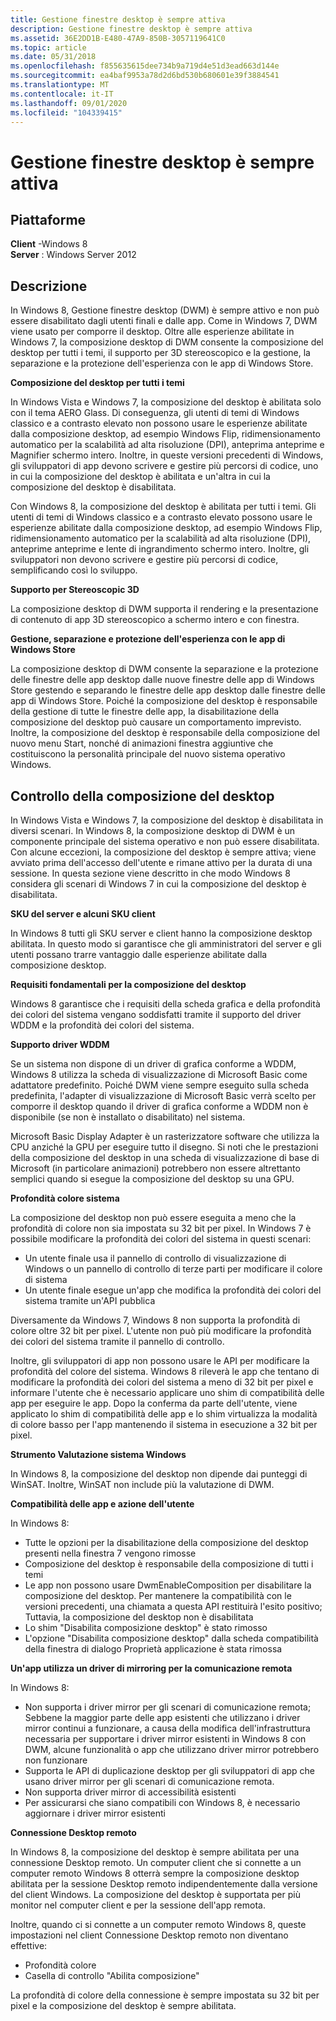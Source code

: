 ```yaml
---
title: Gestione finestre desktop è sempre attiva
description: Gestione finestre desktop è sempre attiva
ms.assetid: 36E2DD1B-E480-47A9-850B-3057119641C0
ms.topic: article
ms.date: 05/31/2018
ms.openlocfilehash: f855635615dee734b9a719d4e51d3ead663d144e
ms.sourcegitcommit: ea4baf9953a78d2d6bd530b680601e39f3884541
ms.translationtype: MT
ms.contentlocale: it-IT
ms.lasthandoff: 09/01/2020
ms.locfileid: "104339415"
---
```

# <a name="desktop-window-manager-is-always-on"></a>Gestione finestre desktop è sempre attiva

## <a name="platforms"></a>Piattaforme

**Client** -Windows 8  
**Server** : Windows Server 2012  


## <a name="description"></a>Descrizione

In Windows 8, Gestione finestre desktop (DWM) è sempre attivo e non può essere disabilitato dagli utenti finali e dalle app. Come in Windows 7, DWM viene usato per comporre il desktop. Oltre alle esperienze abilitate in Windows 7, la composizione desktop di DWM consente la composizione del desktop per tutti i temi, il supporto per 3D stereoscopico e la gestione, la separazione e la protezione dell'esperienza con le app di Windows Store.

**Composizione del desktop per tutti i temi**

In Windows Vista e Windows 7, la composizione del desktop è abilitata solo con il tema AERO Glass. Di conseguenza, gli utenti di temi di Windows classico e a contrasto elevato non possono usare le esperienze abilitate dalla composizione desktop, ad esempio Windows Flip, ridimensionamento automatico per la scalabilità ad alta risoluzione (DPI), anteprima anteprime e Magnifier schermo intero. Inoltre, in queste versioni precedenti di Windows, gli sviluppatori di app devono scrivere e gestire più percorsi di codice, uno in cui la composizione del desktop è abilitata e un'altra in cui la composizione del desktop è disabilitata.

Con Windows 8, la composizione del desktop è abilitata per tutti i temi. Gli utenti di temi di Windows classico e a contrasto elevato possono usare le esperienze abilitate dalla composizione desktop, ad esempio Windows Flip, ridimensionamento automatico per la scalabilità ad alta risoluzione (DPI), anteprime anteprime e lente di ingrandimento schermo intero. Inoltre, gli sviluppatori non devono scrivere e gestire più percorsi di codice, semplificando così lo sviluppo.

**Supporto per Stereoscopic 3D**

La composizione desktop di DWM supporta il rendering e la presentazione di contenuto di app 3D stereoscopico a schermo intero e con finestra.

**Gestione, separazione e protezione dell'esperienza con le app di Windows Store**

La composizione desktop di DWM consente la separazione e la protezione delle finestre delle app desktop dalle nuove finestre delle app di Windows Store gestendo e separando le finestre delle app desktop dalle finestre delle app di Windows Store. Poiché la composizione del desktop è responsabile della gestione di tutte le finestre delle app, la disabilitazione della composizione del desktop può causare un comportamento imprevisto. Inoltre, la composizione del desktop è responsabile della composizione del nuovo menu Start, nonché di animazioni finestra aggiuntive che costituiscono la personalità principale del nuovo sistema operativo Windows.

## <a name="controlling-desktop-composition"></a>Controllo della composizione del desktop

In Windows Vista e Windows 7, la composizione del desktop è disabilitata in diversi scenari. In Windows 8, la composizione desktop di DWM è un componente principale del sistema operativo e non può essere disabilitata. Con alcune eccezioni, la composizione del desktop è sempre attiva; viene avviato prima dell'accesso dell'utente e rimane attivo per la durata di una sessione. In questa sezione viene descritto in che modo Windows 8 considera gli scenari di Windows 7 in cui la composizione del desktop è disabilitata.

**SKU del server e alcuni SKU client**

In Windows 8 tutti gli SKU server e client hanno la composizione desktop abilitata. In questo modo si garantisce che gli amministratori del server e gli utenti possano trarre vantaggio dalle esperienze abilitate dalla composizione desktop.

**Requisiti fondamentali per la composizione del desktop**

Windows 8 garantisce che i requisiti della scheda grafica e della profondità dei colori del sistema vengano soddisfatti tramite il supporto del driver WDDM e la profondità dei colori del sistema.

**Supporto driver WDDM**

Se un sistema non dispone di un driver di grafica conforme a WDDM, Windows 8 utilizza la scheda di visualizzazione di Microsoft Basic come adattatore predefinito. Poiché DWM viene sempre eseguito sulla scheda predefinita, l'adapter di visualizzazione di Microsoft Basic verrà scelto per comporre il desktop quando il driver di grafica conforme a WDDM non è disponibile (se non è installato o disabilitato) nel sistema.

Microsoft Basic Display Adapter è un rasterizzatore software che utilizza la CPU anziché la GPU per eseguire tutto il disegno. Si noti che le prestazioni della composizione del desktop in una scheda di visualizzazione di base di Microsoft (in particolare animazioni) potrebbero non essere altrettanto semplici quando si esegue la composizione del desktop su una GPU.

**Profondità colore sistema**

La composizione del desktop non può essere eseguita a meno che la profondità di colore non sia impostata su 32 bit per pixel. In Windows 7 è possibile modificare la profondità dei colori del sistema in questi scenari:

-   Un utente finale usa il pannello di controllo di visualizzazione di Windows o un pannello di controllo di terze parti per modificare il colore di sistema
-   Un utente finale esegue un'app che modifica la profondità dei colori del sistema tramite un'API pubblica

Diversamente da Windows 7, Windows 8 non supporta la profondità di colore oltre 32 bit per pixel. L'utente non può più modificare la profondità dei colori del sistema tramite il pannello di controllo.

Inoltre, gli sviluppatori di app non possono usare le API per modificare la profondità del colore del sistema. Windows 8 rileverà le app che tentano di modificare la profondità dei colori del sistema a meno di 32 bit per pixel e informare l'utente che è necessario applicare uno shim di compatibilità delle app per eseguire le app. Dopo la conferma da parte dell'utente, viene applicato lo shim di compatibilità delle app e lo shim virtualizza la modalità di colore basso per l'app mantenendo il sistema in esecuzione a 32 bit per pixel.

**Strumento Valutazione sistema Windows**

In Windows 8, la composizione del desktop non dipende dai punteggi di WinSAT. Inoltre, WinSAT non include più la valutazione di DWM.

**Compatibilità delle app e azione dell'utente**

In Windows 8:

-   Tutte le opzioni per la disabilitazione della composizione del desktop presenti nella finestra 7 vengono rimosse
-   Composizione del desktop è responsabile della composizione di tutti i temi
-   Le app non possono usare DwmEnableComposition per disabilitare la composizione del desktop. Per mantenere la compatibilità con le versioni precedenti, una chiamata a questa API restituirà l'esito positivo; Tuttavia, la composizione del desktop non è disabilitata
-   Lo shim "Disabilita composizione desktop" è stato rimosso
-   L'opzione "Disabilita composizione desktop" dalla scheda compatibilità della finestra di dialogo Proprietà applicazione è stata rimossa

**Un'app utilizza un driver di mirroring per la comunicazione remota**

In Windows 8:

-   Non supporta i driver mirror per gli scenari di comunicazione remota; Sebbene la maggior parte delle app esistenti che utilizzano i driver mirror continui a funzionare, a causa della modifica dell'infrastruttura necessaria per supportare i driver mirror esistenti in Windows 8 con DWM, alcune funzionalità o app che utilizzano driver mirror potrebbero non funzionare
-   Supporta le API di duplicazione desktop per gli sviluppatori di app che usano driver mirror per gli scenari di comunicazione remota.
-   Non supporta driver mirror di accessibilità esistenti
-   Per assicurarsi che siano compatibili con Windows 8, è necessario aggiornare i driver mirror esistenti

**Connessione Desktop remoto**

In Windows 8, la composizione del desktop è sempre abilitata per una connessione Desktop remoto. Un computer client che si connette a un computer remoto Windows 8 otterrà sempre la composizione desktop abilitata per la sessione Desktop remoto indipendentemente dalla versione del client Windows. La composizione del desktop è supportata per più monitor nel computer client e per la sessione dell'app remota.

Inoltre, quando ci si connette a un computer remoto Windows 8, queste impostazioni nel client Connessione Desktop remoto non diventano effettive:

-   Profondità colore
-   Casella di controllo "Abilita composizione"

La profondità di colore della connessione è sempre impostata su 32 bit per pixel e la composizione del desktop è sempre abilitata.

 

 




